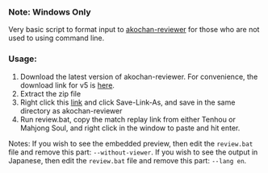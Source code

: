 ### Note: Windows Only

Very basic script to format input to [akochan-reviewer](https://github.com/Equim-chan/akochan-reviewer) for those who are not used to using command line.

### Usage:
1. Download the latest version of akochan-reviewer. For convenience, the download link for v5 is [here](https://github.com/Equim-chan/akochan-reviewer/releases/download/v0.5.0/akochan-reviewer-v0.5.0-windows-x86_64.zip).
2. Extract the zip file
3. Right click this [link](https://raw.githubusercontent.com/tsuneko/Various-Utilities/master/akochan-reviewer/review.bat) and click Save-Link-As, and save in the same directory as akochan-reviewer
4. Run review.bat, copy the match replay link from either Tenhou or Mahjong Soul, and right click in the window to paste and hit enter.

Notes:
If you wish to see the embedded preview, then edit the `review.bat` file and remove this part: `--without-viewer`.
If you wish to see the output in Japanese, then edit the `review.bat` file and remove this part: `--lang en`.
